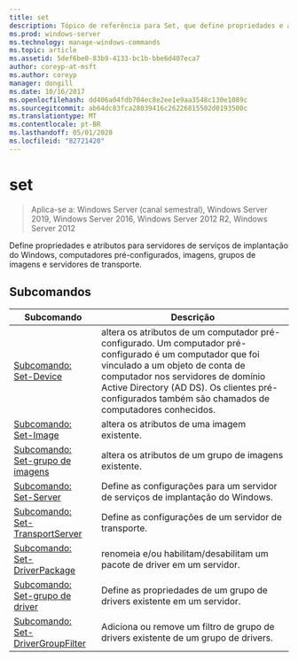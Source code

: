 ```yaml
---
title: set
description: Tópico de referência para Set, que define propriedades e atributos para servidores de serviços de implantação do Windows, computadores pré-configurados, imagens, grupos de imagens e servidores de transporte.
ms.prod: windows-server
ms.technology: manage-windows-commands
ms.topic: article
ms.assetid: 5def6be0-83b9-4133-bc1b-bbe6d407eca7
author: coreyp-at-msft
ms.author: coreyp
manager: dongill
ms.date: 10/16/2017
ms.openlocfilehash: dd406a04fdb704ec8e2ee1e9aa3548c130e1089c
ms.sourcegitcommit: ab64dc83fca28039416c26226815502d0193500c
ms.translationtype: MT
ms.contentlocale: pt-BR
ms.lasthandoff: 05/01/2020
ms.locfileid: "82721420"
---
```

# <a name="set"></a>set

> Aplica-se a: Windows Server (canal semestral), Windows Server 2019, Windows Server 2016, Windows Server 2012 R2, Windows Server 2012

Define propriedades e atributos para servidores de serviços de implantação do Windows, computadores pré-configurados, imagens, grupos de imagens e servidores de transporte.

## <a name="subcommands"></a>Subcomandos
|Subcomando|Descrição|
|-------|--------|
|[Subcomando: Set-Device](subcommand-set-device.md)|altera os atributos de um computador pré-configurado. Um computador pré-configurado é um computador que foi vinculado a um objeto de conta de computador nos servidores de domínio Active Directory (AD DS). Os clientes pré-configurados também são chamados de computadores conhecidos.|
|[Subcomando: Set-Image](subcommand-set-image.md)|altera os atributos de uma imagem existente.|
|[Subcomando: Set-grupo de imagens](subcommand-set-imagegroup.md)|altera os atributos de um grupo de imagens existente.|
|[Subcomando: Set-Server](subcommand-set-server.md)|Define as configurações para um servidor de serviços de implantação do Windows.|
|[Subcomando: Set-TransportServer](subcommand-set-transportserver.md)|Define as configurações de um servidor de transporte.|
|[Subcomando: Set-DriverPackage](subcommand-set-driverpackage.md)|renomeia e/ou habilitam/desabilitam um pacote de driver em um servidor.|
|[Subcomando: Set-grupo de driver](subcommand-set-drivergroup.md)|Define as propriedades de um grupo de drivers existente em um servidor.|
|[Subcomando: Set-DriverGroupFilter](subcommand-set-drivergroupfilter.md)|Adiciona ou remove um filtro de grupo de drivers existente de um grupo de drivers.|
